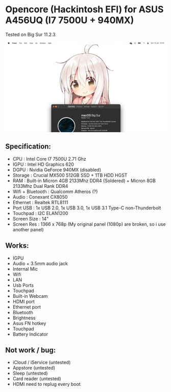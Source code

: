 # Opencore (Hackintosh EFI) for ASUS A456UQ (I7 7500U + 940MX)
Tested on Big Sur 11.2.3

![Ini Screenshot](/Screenshot.png)

## Specification:
+ CPU : Intel Core I7 7500U 2.71 Ghz
+ IGPU : Intel HD Graphics 620
+ DGPU : Nvidia GeForce 940MX (disabled)
+ Storage : Crucial MX500 512GB SSD + 1TB HDD HGST
+ RAM : Built-in Micron 4GB 2133Mhz DDR4 (Soldered) + Micron 8GB 2133Mhz Dual Rank DDR4
+ Wifi + Bluetooth : Qualcomm Atheros (?)
+ Audio : Conexant CX8050
+ Ethernet : Realtek RTL8111
+ Port USB : 1x USB 2.0, 1x USB 3.0, 1x USB 3.1 Type-C non-Thunderbolt
+ Touchpad : I2C ELAN1200
+ Screen Size : 14"
+ Screen Res : 1366 x 768p (My original panel (1080p) are broken, so i use another panel)

## Works:
+ IGPU
+ Audio + 3.5mm audio jack
+ Internal Mic
+ Wifi
+ LAN
+ Usb Ports
+ Touchpad
+ Built-in Webcam
+ HDMI port
+ Ethernet port
+ Bluetooth
+ Brightness
+ Asus FN hotkey
+ Touchpad
+ Battery Indicator

## Not work / bug:
+ iCloud / iService (untested)
+ Appstore (untested)
+ Sleep (untested)
+ Card reader (untested)
+ HDMI need to replug every boot
